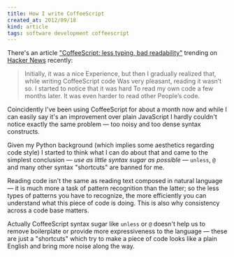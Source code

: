 ```yaml
---
title: How I write CoffeeScript
created_at: 2012/09/18
kind: article
tags: software development coffeescript
---
```


There's an article ["CoffeeScript: less typing, bad readability"][1] trending on
[Hacker News][2] recently:

> Initially, it was a nice Experience, but then I gradually realized that, while
> writing CoffeeScript code Was very pleasant, reading it wasn’t so. I started
> to notice that it was hard To read my own code a few months later. It was even
> harder to read other People’s code.

Coincidently I've been using CoffeeScript for about a month now and while I can
easily say it's an improvement over plain JavaScript I hardly couldn't notice
exactly the same problem — too noisy and too dense syntax constructs.

Given my Python background (which implies some aesthetics regarding code style)
I started to think what I can do about that and came to the simplest conclusion
— *use as little syntax sugar as possible* — `unless`, `@` and many other
syntax "shortcuts" are banned for me.

Reading code isn't the same as reading text composed in natural language — it is
much more a task of pattern recognition than the latter; so the less types of
patterns you have to recognize, the more efficiently you can understand what
this piece of code is doing. This is also why consistency across a code base
matters.

Actually CoffeeScript syntax sugar like `unless` or `@` doesn't help us to
remove boilerplate or provide more expressiveness to the language — these are
just a "shortcuts" which try to make a piece of code looks like a plain English
and bring more noise along the way.

[1]: http://ceronman.com/2012/09/17/coffeescript-less-typing-bad-readability/
[2]: http://news.ycombinator.com/item?id=4533737

